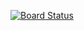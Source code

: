 [![Board Status](https://dev.azure.com/pankajkumar2014/a9f64c09-94f4-4ac0-a7d5-07d0eb78ed38/61753397-e76e-40b6-8cfe-d2dc283f43ea/_apis/work/boardbadge/5dd3ba35-f287-4140-92ff-ea87c0c4c6e8)](https://dev.azure.com/pankajkumar2014/a9f64c09-94f4-4ac0-a7d5-07d0eb78ed38/_boards/board/t/61753397-e76e-40b6-8cfe-d2dc283f43ea/Microsoft.RequirementCategory)